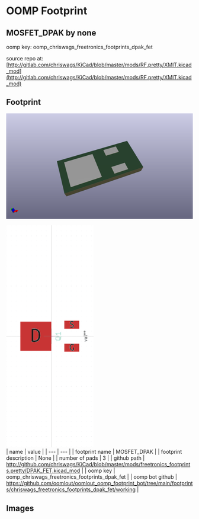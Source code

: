 # OOMP Footprint  
## MOSFET_DPAK  by none  
  
oomp key: oomp_chriswags_freetronics_footprints_dpak_fet  
  
source repo at: [http://gitlab.com/chriswags/KiCad/blob/master/mods/RF.pretty/XMIT.kicad_mod](http://gitlab.com/chriswags/KiCad/blob/master/mods/RF.pretty/XMIT.kicad_mod)  
## Footprint  
  
[![working_kicad_pcb_3d.png](working_kicad_pcb_3d_600.png)](working_kicad_pcb_3d.png)  
  
[![working.png](working_600.png)](working.png)  
| name | value | 
| --- | --- | 
| footprint name | MOSFET_DPAK | 
| footprint description | None | 
| number of pads | 3 | 
| github path | http://github.com/chriswags/KiCad/blob/master/mods/freetronics_footprints.pretty/DPAK_FET.kicad_mod | 
| oomp key | oomp_chriswags_freetronics_footprints_dpak_fet | 
| oomp bot github | https://github.com/oomlout/oomlout_oomp_footprint_bot/tree/main/footprints/chriswags_freetronics_footprints_dpak_fet/working | 
## Images  
